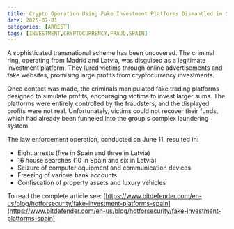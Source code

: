 ```yaml
---
title: Crypto Operation Using Fake Investment Platforms Dismantled in Spain
date: 2025-07-01
categories: [ARREST]
tags: [INVESTMENT,CRYPTOCURRENCY,FRAUD,SPAIN]
---
```


A sophisticated transnational scheme has been uncovered. The criminal ring, operating from Madrid and Latvia, was disguised as a legitimate investment platform. They lured victims through online advertisements and fake websites, promising large profits from cryptocurrency investments.

Once contact was made, the criminals manipulated fake trading platforms designed to simulate profits, encouraging victims to invest larger sums. The platforms were entirely controlled by the fraudsters, and the displayed profits were not real. Unfortunately, victims could not recover their funds, which had already been funneled into the group's complex laundering system.

The law enforcement operation, conducted on June 11, resulted in:

- Eight arrests (five in Spain and three in Latvia)
- 16 house searches (10 in Spain and six in Latvia)
- Seizure of computer equipment and communication devices
- Freezing of various bank accounts
- Confiscation of property assets and luxury vehicles

To read the complete article see: [https://www.bitdefender.com/en-us/blog/hotforsecurity/fake-investment-platforms-spain](https://www.bitdefender.com/en-us/blog/hotforsecurity/fake-investment-platforms-spain) 
